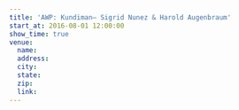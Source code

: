 ```yaml
---
title: 'AWP: Kundiman— Sigrid Nunez & Harold Augenbraum'
start_at: 2016-08-01 12:00:00
show_time: true
venue:
  name:
  address:
  city:
  state:
  zip:
  link:
---
```

